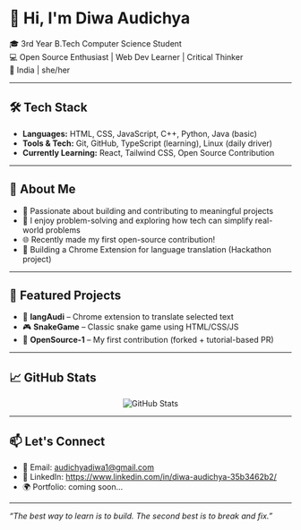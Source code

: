 # 👋 Hi, I'm Diwa Audichya

🎓 3rd Year B.Tech Computer Science Student  
💻 Open Source Enthusiast | Web Dev Learner | Critical Thinker  
📍 India | she/her

---

## 🛠 Tech Stack

- **Languages:** HTML, CSS, JavaScript, C++, Python, Java (basic)
- **Tools & Tech:** Git, GitHub, TypeScript (learning), Linux (daily driver)
- **Currently Learning:** React, Tailwind CSS, Open Source Contribution

---

## 🌱 About Me

- 🌟 Passionate about building and contributing to meaningful projects  
- 🧠 I enjoy problem-solving and exploring how tech can simplify real-world problems  
- 🌐 Recently made my first open-source contribution!
- 🚀 Building a Chrome Extension for language translation (Hackathon project)

---

## 📌 Featured Projects

- 🧩 **langAudi** – Chrome extension to translate selected text  
- 🎮 **SnakeGame** – Classic snake game using HTML/CSS/JS  
- 🔧 **OpenSource-1** – My first contribution (forked + tutorial-based PR)

---

## 📈 GitHub Stats 

<p align="center">
  <img src="https://github-readme-stats.vercel.app/api?username=Diwa-Audi&show_icons=true&theme=github_dark&hide_border=true" alt="GitHub Stats" />
</p>

---

## 📫 Let's Connect

- 📧 Email: audichyadiwa1@gmail.com
- 💼 LinkedIn: https://www.linkedin.com/in/diwa-audichya-35b3462b2/
- 🌍 Portfolio: coming soon...

---

_“The best way to learn is to build. The second best is to break and fix.”_
